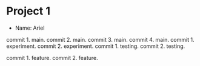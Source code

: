 # Project 1
- Name: Ariel

commit 1. main.
commit 2. main.
commit 3. main.
commit 4. main.
commit 1. experiment.
commit 2. experiment.
commit 1. testing. 
commit 2. testing.

commit 1. feature.
commit 2. feature.
